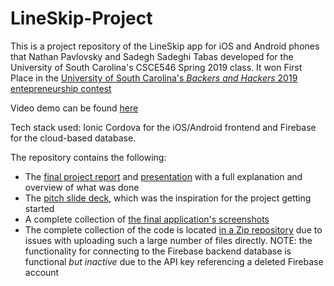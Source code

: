 # LineSkip-Project

This is a project repository of the LineSkip app for iOS and Android phones that Nathan Pavlovsky and
Sadegh Sadeghi Tabas developed for the University of South Carolina's CSCE546 Spring 2019 class.
It won First Place in the [University of South Carolina's _Backers and Hackers_ 2019 entepreneurship contest](https://www.cse.sc.edu/news/news/2019-backers-and-hackers-winners)

Video demo can be found [here](https://youtu.be/9enQzGKMnsM)

Tech stack used: Ionic Cordova for the iOS/Android frontend and Firebase for the cloud-based database.

The repository contains the following:
- The [final project report](https://github.com/secnate/LineSkip-Project/blob/main/LineSkip%20Project%20Report.pdf) and [presentation](https://github.com/secnate/LineSkip-Project/blob/main/LINEUP_PITCH.pptx) with a full explanation and overview of what was done
- The [pitch slide deck](https://github.com/secnate/LineSkip-Project/blob/main/LINEUP_PITCH.pptx), which was the inspiration for the project getting started
- A complete collection of [the final application's screenshots](https://github.com/secnate/LineSkip-Project/tree/main/Screenshots)
- The complete collection of the code is located [in a Zip repository](https://github.com/secnate/LineSkip-Project/tree/main/Screenshots) due to issues with uploading such a large number of files directly. NOTE: the functionality for connecting to the Firebase backend database is functional *but inactive* due to the API key referencing a deleted Firebase account
